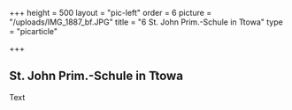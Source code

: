 +++
height = 500
layout = "pic-left"
order = 6
picture = "/uploads/IMG_1887_bf.JPG"
title = "6 St. John Prim.-Schule in Ttowa"
type = "picarticle"

+++
## St. John Prim.-Schule in Ttowa

Text